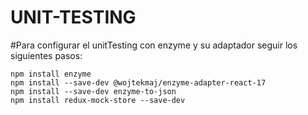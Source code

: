 # UNIT-TESTING
#Para configurar el unitTesting con enzyme y su adaptador seguir los siguientes pasos:

```
npm install enzyme
npm install --save-dev @wojtekmaj/enzyme-adapter-react-17
npm install --save-dev enzyme-to-json
npm install redux-mock-store --save-dev
```